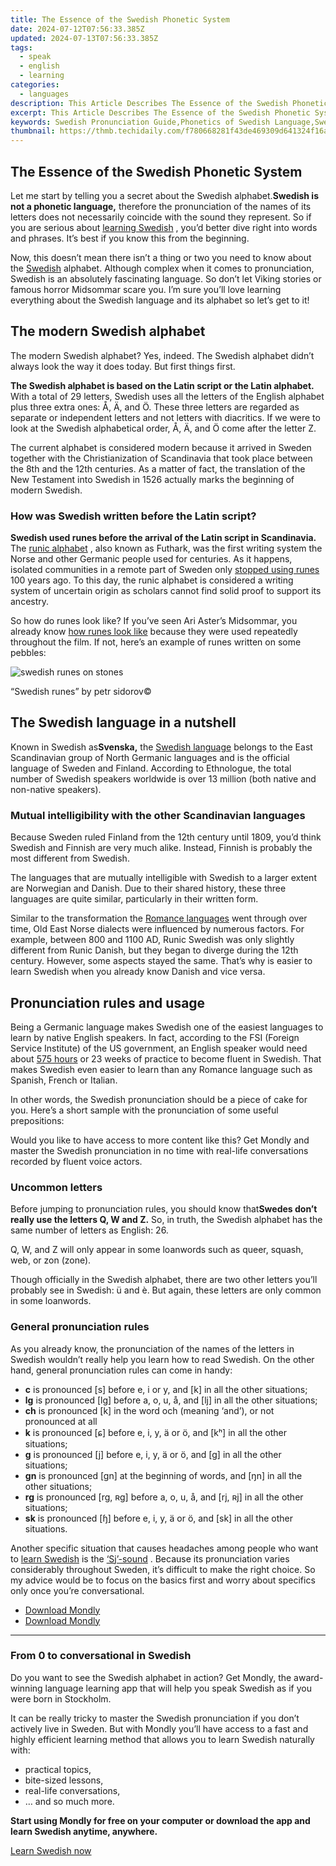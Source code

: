 ```yaml
---
title: The Essence of the Swedish Phonetic System
date: 2024-07-12T07:56:33.385Z
updated: 2024-07-13T07:56:33.385Z
tags:
  - speak
  - english
  - learning
categories:
  - languages
description: This Article Describes The Essence of the Swedish Phonetic System
excerpt: This Article Describes The Essence of the Swedish Phonetic System
keywords: Swedish Pronunciation Guide,Phonetics of Swedish Language,Sweden Speech Sounds,Learn Swedish Accents,Sweden Language Learning Resources,The Swedish Alphabet and Pronunciation,Mastering Swedish Speech Patterns
thumbnail: https://thmb.techidaily.com/f780668281f43de469309d641324f16afda3a68eb738e8c283227d7e47f57830.jpg
---
```


## The Essence of the Swedish Phonetic System

 Let me start by telling you a secret about the Swedish alphabet.**Swedish is not a phonetic language,** therefore the pronunciation of the names of its letters does not necessarily coincide with the sound they represent. So if you are serious about [learning Swedish](https://app.adjust.io/5ixfg4k?campaign=blog-post-id-6279&fallback=https%3A%2F%2Fapp.mondly.com?avangate%5Fsrc=blog-post-id-6279?mother%5Flang=en%5Fus?target%5Flang=sv&redirect%5Fandroid=https%3A%2F%2Fplay.google.com%2Fstore%2Fapps%2Fdetails%3Fid%3Dcom.atistudios.mondly.languages&redirect%5Fios=https%3A%2F%2Fitunes.apple.com%2Fapp%2Fid987873536&redirect%5Fmacos=https%3A%2F%2Fapp.mondly.com?avangate%5Fsrc=blog-post-id-6279?mother%5Flang=en%5Fus?target%5Flang=sv) , you’d better dive right into words and phrases. It’s best if you know this from the beginning.

 Now, this doesn’t mean there isn’t a thing or two you need to know about the [Swedish](https://shop.mondly.com/affiliate.php?ACCOUNT=ATISTUDI&AFFILIATE=108875&PATH=https://www.mondly.com?AFFILIATE=108875) alphabet. Although complex when it comes to pronunciation, Swedish is an absolutely fascinating language. So don’t let Viking stories or famous horror Midsommar scare you. I’m sure you’ll love learning everything about the Swedish language and its alphabet so let’s get to it!

## The modern Swedish alphabet

 The modern Swedish alphabet? Yes, indeed. The Swedish alphabet didn’t always look the way it does today. But first things first.

 **The Swedish alphabet is based on the Latin script or the Latin alphabet.** With a total of 29 letters, Swedish uses all the letters of the English alphabet plus three extra ones: Å, Ä, and Ö. These three letters are regarded as separate or independent letters and not letters with diacritics. If we were to look at the Swedish alphabetical order, Å, Ä, and Ö come after the letter Z.

 The current alphabet is considered modern because it arrived in Sweden together with the Christianization of Scandinavia that took place between the 8th and the 12th centuries. As a matter of fact, the translation of the New Testament into Swedish in 1526 actually marks the beginning of modern Swedish.

### How was Swedish written before the Latin script?

 **Swedish used runes before the arrival of the Latin script in Scandinavia.** The [runic alphabet](https://www.britannica.com/topic/runic-alphabet) , also known as Futhark, was the first writing system the Norse and other Germanic people used for centuries. As it happens, isolated communities in a remote part of Sweden only [stopped using runes](https://sciencenordic.com/language-linguistics-runes/isolated-people-in-sweden-only-stopped-using-runes-100-years-ago/1418110) 100 years ago. To this day, the runic alphabet is considered a writing system of uncertain origin as scholars cannot find solid proof to support its ancestry.

 So how do runes look like? If you’ve seen Ari Aster’s Midsommar, you already know [how runes look like](https://www.radiotimes.com/movies/what-do-the-runes-mean-in-midsommar-symbolic-meanings-in-the-runes-and-what-the-tablet-meant/) because they were used repeatedly throughout the film. If not, here’s an example of runes written on some pebbles:

![swedish runes on stones](https://edge.mondly.com/blog/wp-content/uploads/2021/11/swedish-runic-alphabet-960x686.jpg "Quick Introduction To The Swedish Alphabet And Its Fascinating History 2")

 “Swedish runes” by petr sidorov©

## The Swedish language in a nutshell

 Known in Swedish as**Svenska,** the [Swedish language](https://www.britannica.com/topic/Swedish-language) belongs to the East Scandinavian group of North Germanic languages and is the official language of Sweden and Finland. According to Ethnologue, the total number of Swedish speakers worldwide is over 13 million (both native and non-native speakers).

### Mutual intelligibility with the other Scandinavian languages

 Because Sweden ruled Finland from the 12th century until 1809, you’d think Swedish and Finnish are very much alike. Instead, Finnish is probably the most different from Swedish.

 The languages that are mutually intelligible with Swedish to a larger extent are Norwegian and Danish. Due to their shared history, these three languages are quite similar, particularly in their written form.

 Similar to the transformation the [Romance languages](https://shop.mondly.com/affiliate.php?ACCOUNT=ATISTUDI&AFFILIATE=108875&PATH=https://www.mondly.com?AFFILIATE=108875) went through over time, Old East Norse dialects were influenced by numerous factors. For example, between 800 and 1100 AD, Runic Swedish was only slightly different from Runic Danish, but they began to diverge during the 12th century. However, some aspects stayed the same. That’s why is easier to learn Swedish when you already know Danish and vice versa.

## Pronunciation rules and usage

 Being a Germanic language makes Swedish one of the easiest languages to learn by native English speakers. In fact, according to the FSI (Foreign Service Institute) of the US government, an English speaker would need about [575 hours](https://shop.mondly.com/affiliate.php?ACCOUNT=ATISTUDI&AFFILIATE=108875&PATH=https://www.mondly.com?AFFILIATE=108875) or 23 weeks of practice to become fluent in Swedish. That makes Swedish even easier to learn than any Romance language such as Spanish, French or Italian.

 In other words, the Swedish pronunciation should be a piece of cake for you. Here’s a short sample with the pronunciation of some useful prepositions:

 Would you like to have access to more content like this? Get Mondly and master the Swedish pronunciation in no time with real-life conversations recorded by fluent voice actors.

### Uncommon letters

 Before jumping to pronunciation rules, you should know that**Swedes don’t really use the letters Q, W and Z.** So, in truth, the Swedish alphabet has the same number of letters as English: 26.

 Q, W, and Z will only appear in some loanwords such as queer, squash, web, or zon (zone).

 Though officially in the Swedish alphabet, there are two other letters you’ll probably see in Swedish: ü and è. But again, these letters are only common in some loanwords.

### General pronunciation rules

 As you already know, the pronunciation of the names of the letters in Swedish wouldn’t really help you learn how to read Swedish. On the other hand, general pronunciation rules can come in handy:

* **c** is pronounced \[s\] before e, i or y, and \[k\] in all the other situations;
* **lg** is pronounced \[lg\] before a, o, u, å, and \[lj\] in all the other situations;
* **ch** is pronounced \[k\] in the word och (meaning ‘and’), or not pronounced at all
* **k** is pronounced \[ɕ\] before e, i, y, ä or ö, and \[kʰ\] in all the other situations;
* **g** is pronounced \[j\] before e, i, y, ä or ö, and \[g\] in all the other situations;
* **gn** is pronounced \[gn\] at the beginning of words, and \[ŋn\] in all the other situations;
* **rg** is pronounced \[rg, ʀg\] before a, o, u, å, and \[rj, ʀj\] in all the other situations;
* **sk** is pronounced \[ɧ\] before e, i, y, ä or ö, and \[sk\] in all the other situations.

 Another specific situation that causes headaches among people who want to [learn Swedish](https://app.adjust.io/5ixfg4k?campaign=blog-post-id-6279&fallback=https%3A%2F%2Fapp.mondly.com?avangate%5Fsrc=blog-post-id-6279?mother%5Flang=en%5Fus?target%5Flang=sv&redirect%5Fandroid=https%3A%2F%2Fplay.google.com%2Fstore%2Fapps%2Fdetails%3Fid%3Dcom.atistudios.mondly.languages&redirect%5Fios=https%3A%2F%2Fitunes.apple.com%2Fapp%2Fid987873536&redirect%5Fmacos=https%3A%2F%2Fapp.mondly.com?avangate%5Fsrc=blog-post-id-6279?mother%5Flang=en%5Fus?target%5Flang=sv) is the [‘Sj’-sound](https://en.wikipedia.org/wiki/Sj-sound) . Because its pronunciation varies considerably throughout Sweden, it’s difficult to make the right choice. So my advice would be to focus on the basics first and worry about specifics only once you’re conversational.

* [Download Mondly](https://www.facebook.com/sharer/sharer.php?u=https%3A%2F%2Fwww.mondly.com%2Fblog%2Fswedish-alphabet-introduction%2F&t=Quick+Introduction+to+the+Swedish+Alphabet+and+Its+Fascinating+History "Share on Facebook")
* [Download Mondly](https://shop.mondly.com/affiliate.php?ACCOUNT=ATISTUDI&AFFILIATE=108875&PATH=https://www.mondly.com?AFFILIATE=108875)

---

### From 0 to conversational in Swedish

 Do you want to see the Swedish alphabet in action? Get Mondly, the award-winning language learning app that will help you speak Swedish as if you were born in Stockholm.

 It can be really tricky to master the Swedish pronunciation if you don’t actively live in Sweden. But with Mondly you’ll have access to a fast and highly efficient learning method that allows you to learn Swedish naturally with:

* practical topics,
* bite-sized lessons,
* real-life conversations,
* … and so much more.

 **Start using Mondly for free on your computer or download the app and learn Swedish anytime, anywhere.**

[Learn Swedish now](https://adjt.mondly.com/5ixfg4k?campaign=blog-post-id-6279&fallback=https%3A%2F%2Fapp.mondly.com%3Futm%5Fmedium%3Dblog%5Fblog-post-id-6279%26utm%5Fsource%3Dblog-post-id-6279&redirect%5Fmacos=https%3A%2F%2Fapp.mondly.com%3Futm%5Fmedium%3Dblog%5Fblog-post-id-6279%26utm%5Fsource%3Dblog-post-id-6279&redirect%5Fandroid=https%3A%2F%2Fplay.google.com%2Fstore%2Fapps%2Fdetails%3Fid%3Dcom.atistudios.mondly.languages%3Futm%5Fmedium%3Dblog%5Fblog-post-id-6279%26utm%5Fsource%3Dblog-post-id-6279&redirect%5Fios=https%3A%2F%2Fapps.apple.com%2Fapp%2Fapple-store%2Fid987873536%3Fpt%3D78954800%26ct%3Dblog-post-id-6279%26mt%3D8 "Learn Swedish now")

<ins class="adsbygoogle"
     style="display:block"
     data-ad-format="autorelaxed"
     data-ad-client="ca-pub-7571918770474297"
     data-ad-slot="1223367746"></ins>



<ins class="adsbygoogle"
     style="display:block"
     data-ad-client="ca-pub-7571918770474297"
     data-ad-slot="8358498916"
     data-ad-format="auto"
     data-full-width-responsive="true"></ins>




